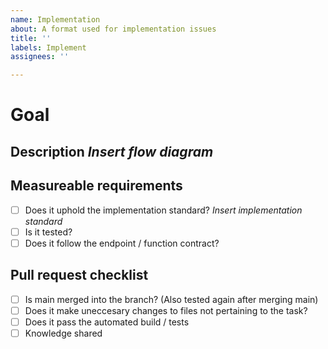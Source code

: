 ```yaml
---
name: Implementation
about: A format used for implementation issues
title: ''
labels: Implement
assignees: ''

---
```


# Goal

## Description *Insert flow diagram*

## Measureable requirements
- [ ] Does it uphold the implementation standard? *Insert implementation standard*
- [ ] Is it tested?
- [ ] Does it follow the endpoint / function contract?

## Pull request checklist
- [ ] Is main merged into the branch? (Also tested again after merging main)
- [ ] Does it make uneccesary changes to files not pertaining to the task?
- [ ] Does it pass the automated build / tests
- [ ] Knowledge shared
